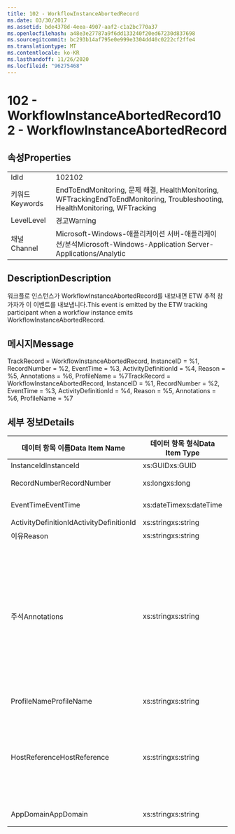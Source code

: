 ```yaml
---
title: 102 - WorkflowInstanceAbortedRecord
ms.date: 03/30/2017
ms.assetid: bde4378d-4eea-4907-aaf2-c1a2bc770a37
ms.openlocfilehash: a48e3e27787a9f6dd133240f20ed67230d837698
ms.sourcegitcommit: bc293b14af795e0e999e3304dd40c0222cf2ffe4
ms.translationtype: MT
ms.contentlocale: ko-KR
ms.lasthandoff: 11/26/2020
ms.locfileid: "96275468"
---
```

# <a name="102---workflowinstanceabortedrecord"></a><span data-ttu-id="b7ec6-102">102 - WorkflowInstanceAbortedRecord</span><span class="sxs-lookup"><span data-stu-id="b7ec6-102">102 - WorkflowInstanceAbortedRecord</span></span>

## <a name="properties"></a><span data-ttu-id="b7ec6-103">속성</span><span class="sxs-lookup"><span data-stu-id="b7ec6-103">Properties</span></span>  
  
|||  
|-|-|  
|<span data-ttu-id="b7ec6-104">Id</span><span class="sxs-lookup"><span data-stu-id="b7ec6-104">Id</span></span>|<span data-ttu-id="b7ec6-105">102</span><span class="sxs-lookup"><span data-stu-id="b7ec6-105">102</span></span>|  
|<span data-ttu-id="b7ec6-106">키워드</span><span class="sxs-lookup"><span data-stu-id="b7ec6-106">Keywords</span></span>|<span data-ttu-id="b7ec6-107">EndToEndMonitoring, 문제 해결, HealthMonitoring, WFTracking</span><span class="sxs-lookup"><span data-stu-id="b7ec6-107">EndToEndMonitoring, Troubleshooting, HealthMonitoring, WFTracking</span></span>|  
|<span data-ttu-id="b7ec6-108">Level</span><span class="sxs-lookup"><span data-stu-id="b7ec6-108">Level</span></span>|<span data-ttu-id="b7ec6-109">경고</span><span class="sxs-lookup"><span data-stu-id="b7ec6-109">Warning</span></span>|  
|<span data-ttu-id="b7ec6-110">채널</span><span class="sxs-lookup"><span data-stu-id="b7ec6-110">Channel</span></span>|<span data-ttu-id="b7ec6-111">Microsoft-Windows-애플리케이션 서버-애플리케이션/분석</span><span class="sxs-lookup"><span data-stu-id="b7ec6-111">Microsoft-Windows-Application Server-Applications/Analytic</span></span>|  
  
## <a name="description"></a><span data-ttu-id="b7ec6-112">Description</span><span class="sxs-lookup"><span data-stu-id="b7ec6-112">Description</span></span>  

 <span data-ttu-id="b7ec6-113">워크플로 인스턴스가 WorkflowInstanceAbortedRecord를 내보내면 ETW 추적 참가자가 이 이벤트를 내보냅니다.</span><span class="sxs-lookup"><span data-stu-id="b7ec6-113">This event is emitted by the ETW tracking participant when a workflow instance emits WorkflowInstanceAbortedRecord.</span></span>  
  
## <a name="message"></a><span data-ttu-id="b7ec6-114">메시지</span><span class="sxs-lookup"><span data-stu-id="b7ec6-114">Message</span></span>  

 <span data-ttu-id="b7ec6-115">TrackRecord = WorkflowInstanceAbortedRecord, InstanceID = %1, RecordNumber = %2, EventTime = %3, ActivityDefinitionId = %4, Reason = %5, Annotations = %6, ProfileName = %7</span><span class="sxs-lookup"><span data-stu-id="b7ec6-115">TrackRecord = WorkflowInstanceAbortedRecord, InstanceID = %1, RecordNumber = %2, EventTime = %3, ActivityDefinitionId = %4, Reason = %5, Annotations = %6, ProfileName = %7</span></span>  
  
## <a name="details"></a><span data-ttu-id="b7ec6-116">세부 정보</span><span class="sxs-lookup"><span data-stu-id="b7ec6-116">Details</span></span>  
  
|<span data-ttu-id="b7ec6-117">데이터 항목 이름</span><span class="sxs-lookup"><span data-stu-id="b7ec6-117">Data Item Name</span></span>|<span data-ttu-id="b7ec6-118">데이터 항목 형식</span><span class="sxs-lookup"><span data-stu-id="b7ec6-118">Data Item Type</span></span>|<span data-ttu-id="b7ec6-119">Description</span><span class="sxs-lookup"><span data-stu-id="b7ec6-119">Description</span></span>|  
|--------------------|--------------------|-----------------|  
|<span data-ttu-id="b7ec6-120">InstanceId</span><span class="sxs-lookup"><span data-stu-id="b7ec6-120">InstanceId</span></span>|<span data-ttu-id="b7ec6-121">xs:GUID</span><span class="sxs-lookup"><span data-stu-id="b7ec6-121">xs:GUID</span></span>|<span data-ttu-id="b7ec6-122">워크플로의 인스턴스 ID</span><span class="sxs-lookup"><span data-stu-id="b7ec6-122">The instance id for the workflow</span></span>|  
|<span data-ttu-id="b7ec6-123">RecordNumber</span><span class="sxs-lookup"><span data-stu-id="b7ec6-123">RecordNumber</span></span>|<span data-ttu-id="b7ec6-124">xs:long</span><span class="sxs-lookup"><span data-stu-id="b7ec6-124">xs:long</span></span>|<span data-ttu-id="b7ec6-125">내보낸 레코드의 시퀀스 번호</span><span class="sxs-lookup"><span data-stu-id="b7ec6-125">The sequence number of the emitted record</span></span>|  
|<span data-ttu-id="b7ec6-126">EventTime</span><span class="sxs-lookup"><span data-stu-id="b7ec6-126">EventTime</span></span>|<span data-ttu-id="b7ec6-127">xs:dateTime</span><span class="sxs-lookup"><span data-stu-id="b7ec6-127">xs:dateTime</span></span>|<span data-ttu-id="b7ec6-128">이벤트를 내보낸 시간(UTC)</span><span class="sxs-lookup"><span data-stu-id="b7ec6-128">The time in UTC when the event was emitted</span></span>|  
|<span data-ttu-id="b7ec6-129">ActivityDefinitionId</span><span class="sxs-lookup"><span data-stu-id="b7ec6-129">ActivityDefinitionId</span></span>|<span data-ttu-id="b7ec6-130">xs:string</span><span class="sxs-lookup"><span data-stu-id="b7ec6-130">xs:string</span></span>|<span data-ttu-id="b7ec6-131">워크플로의 루트 활동 이름</span><span class="sxs-lookup"><span data-stu-id="b7ec6-131">The name of the root activity in the workflow</span></span>|  
|<span data-ttu-id="b7ec6-132">이유</span><span class="sxs-lookup"><span data-stu-id="b7ec6-132">Reason</span></span>|<span data-ttu-id="b7ec6-133">xs:string</span><span class="sxs-lookup"><span data-stu-id="b7ec6-133">xs:string</span></span>|<span data-ttu-id="b7ec6-134">워크플로가 중단된 이유</span><span class="sxs-lookup"><span data-stu-id="b7ec6-134">The reason the workflow was aborted</span></span>|  
|<span data-ttu-id="b7ec6-135">주석</span><span class="sxs-lookup"><span data-stu-id="b7ec6-135">Annotations</span></span>|<span data-ttu-id="b7ec6-136">xs:string</span><span class="sxs-lookup"><span data-stu-id="b7ec6-136">xs:string</span></span>|<span data-ttu-id="b7ec6-137">이 이벤트에 추가된 주석입니다.</span><span class="sxs-lookup"><span data-stu-id="b7ec6-137">The annotations that were added to this event.</span></span>  <span data-ttu-id="b7ec6-138">값은 xml 요소에 a 형식으로 저장 됩니다 \<items> \< item  name = "annotationName" type="System.String"> \</item> \</items> .</span><span class="sxs-lookup"><span data-stu-id="b7ec6-138">The values are stored in an xml element in the format \<items>\< item  name = "annotationName" type="System.String">annotationValue\</item>\</items>.</span></span>  <span data-ttu-id="b7ec6-139">주석을 지정 하지 않으면 문자열에가 포함 \<items/> 됩니다.</span><span class="sxs-lookup"><span data-stu-id="b7ec6-139">If no annotations are specified then the string contains \<items/>.</span></span> <span data-ttu-id="b7ec6-140">ETW 이벤트 크기는 ETW 버퍼 크기 또는 ETW 이벤트의 최대 페이로드에 따라 제한됩니다.</span><span class="sxs-lookup"><span data-stu-id="b7ec6-140">The ETW event size is limited by the ETW buffer size or the max payload for an ETW event.</span></span> <span data-ttu-id="b7ec6-141">이벤트 크기가 ETW 제한을 초과 하면 주석을 삭제 하 고 주석 값을 ...로 대체 하 여 이벤트를 자릅니다. \<items> \</items></span><span class="sxs-lookup"><span data-stu-id="b7ec6-141">If the size of the event exceeds the ETW limits, then the event is truncated by dropping the annotations and replacing the annotation value with \<items>...\</items>.</span></span>|  
|<span data-ttu-id="b7ec6-142">ProfileName</span><span class="sxs-lookup"><span data-stu-id="b7ec6-142">ProfileName</span></span>|<span data-ttu-id="b7ec6-143">xs:string</span><span class="sxs-lookup"><span data-stu-id="b7ec6-143">xs:string</span></span>|<span data-ttu-id="b7ec6-144">이 이벤트를 내보낸 이름 또는 추적 프로필</span><span class="sxs-lookup"><span data-stu-id="b7ec6-144">The name or the tracking profile that resulted in this event being emitted</span></span>|  
|<span data-ttu-id="b7ec6-145">HostReference</span><span class="sxs-lookup"><span data-stu-id="b7ec6-145">HostReference</span></span>|<span data-ttu-id="b7ec6-146">xs:string</span><span class="sxs-lookup"><span data-stu-id="b7ec6-146">xs:string</span></span>|<span data-ttu-id="b7ec6-147">웹 호스팅 서비스의 경우 이 필드는 웹 계층의 서비스를 고유하게 식별합니다.</span><span class="sxs-lookup"><span data-stu-id="b7ec6-147">For web hosted services, this field uniquely identifies the service in the web hierarchy.</span></span>  <span data-ttu-id="b7ec6-148">해당 형식은 ' 웹 사이트 이름 응용 프로그램 가상 경로&#124;서비스 가상 경로&#124;ServiceName ' 예: ' Default Web Site/CalculatorApplication&#124;/CalculatorService.svc&#124;CalculatorService '로 정의 됩니다.</span><span class="sxs-lookup"><span data-stu-id="b7ec6-148">Its format is defined as 'Web Site Name Application Virtual Path&#124;Service Virtual Path&#124;ServiceName' Example: 'Default Web Site/CalculatorApplication&#124;/CalculatorService.svc&#124;CalculatorService'</span></span>|  
|<span data-ttu-id="b7ec6-149">AppDomain</span><span class="sxs-lookup"><span data-stu-id="b7ec6-149">AppDomain</span></span>|<span data-ttu-id="b7ec6-150">xs:string</span><span class="sxs-lookup"><span data-stu-id="b7ec6-150">xs:string</span></span>|<span data-ttu-id="b7ec6-151">AppDomain.CurrentDomain.FriendlyName에서 반환되는 문자열입니다.</span><span class="sxs-lookup"><span data-stu-id="b7ec6-151">The string returned by AppDomain.CurrentDomain.FriendlyName.</span></span>|
